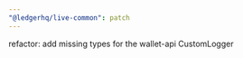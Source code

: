 ```yaml
---
"@ledgerhq/live-common": patch
---
```


refactor: add missing types for the wallet-api CustomLogger
